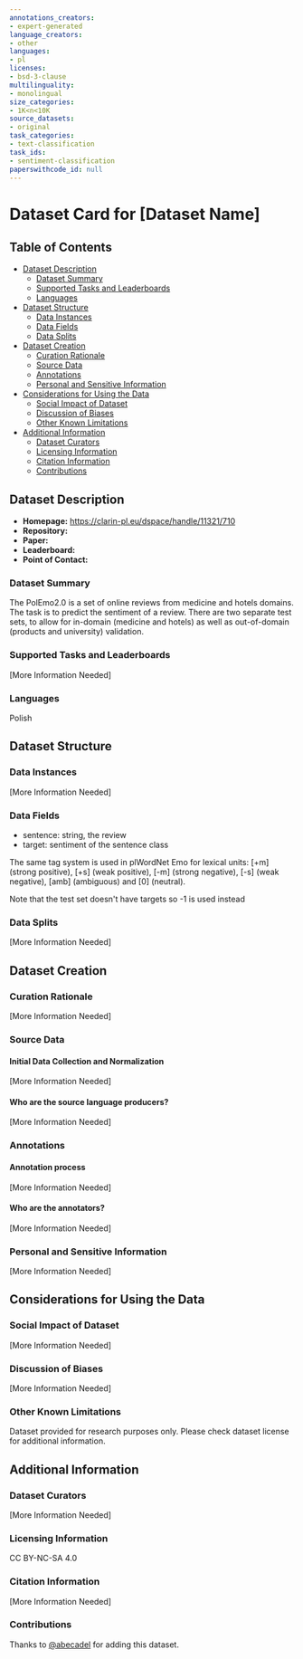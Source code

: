 ```yaml
---
annotations_creators:
- expert-generated
language_creators:
- other
languages:
- pl
licenses:
- bsd-3-clause
multilinguality:
- monolingual
size_categories:
- 1K<n<10K
source_datasets:
- original
task_categories:
- text-classification
task_ids:
- sentiment-classification
paperswithcode_id: null
---
```


# Dataset Card for [Dataset Name]

## Table of Contents
- [Dataset Description](#dataset-description)
  - [Dataset Summary](#dataset-summary)
  - [Supported Tasks and Leaderboards](#supported-tasks-and-leaderboards)
  - [Languages](#languages)
- [Dataset Structure](#dataset-structure)
  - [Data Instances](#data-instances)
  - [Data Fields](#data-fields)
  - [Data Splits](#data-splits)
- [Dataset Creation](#dataset-creation)
  - [Curation Rationale](#curation-rationale)
  - [Source Data](#source-data)
  - [Annotations](#annotations)
  - [Personal and Sensitive Information](#personal-and-sensitive-information)
- [Considerations for Using the Data](#considerations-for-using-the-data)
  - [Social Impact of Dataset](#social-impact-of-dataset)
  - [Discussion of Biases](#discussion-of-biases)
  - [Other Known Limitations](#other-known-limitations)
- [Additional Information](#additional-information)
  - [Dataset Curators](#dataset-curators)
  - [Licensing Information](#licensing-information)
  - [Citation Information](#citation-information)
  - [Contributions](#contributions)

## Dataset Description

- **Homepage:**
  https://clarin-pl.eu/dspace/handle/11321/710
- **Repository:**
- **Paper:**
- **Leaderboard:**
- **Point of Contact:**

### Dataset Summary

The PolEmo2.0 is a set of online reviews from medicine and hotels domains. The task is to predict the sentiment of a review. There are two separate test sets, to allow for in-domain (medicine and hotels) as well as out-of-domain (products and university) validation.

### Supported Tasks and Leaderboards

[More Information Needed]

### Languages

Polish

## Dataset Structure

### Data Instances

[More Information Needed]

### Data Fields

- sentence: string, the review
- target: sentiment of the sentence class

The same tag system is used in plWordNet Emo for lexical units: [+m] (strong positive), [+s] (weak positive), [-m] (strong negative), [-s] (weak negative), [amb] (ambiguous) and [0] (neutral).

Note that the test set doesn't have targets so -1 is used instead

### Data Splits

[More Information Needed]

## Dataset Creation

### Curation Rationale

[More Information Needed]

### Source Data

#### Initial Data Collection and Normalization

[More Information Needed]

#### Who are the source language producers?

[More Information Needed]

### Annotations

#### Annotation process

[More Information Needed]

#### Who are the annotators?

[More Information Needed]

### Personal and Sensitive Information

[More Information Needed]

## Considerations for Using the Data

### Social Impact of Dataset

[More Information Needed]

### Discussion of Biases

[More Information Needed]

### Other Known Limitations

Dataset provided for research purposes only. Please check dataset license for additional information.

## Additional Information

### Dataset Curators

[More Information Needed]

### Licensing Information

CC BY-NC-SA 4.0

### Citation Information

[More Information Needed]

### Contributions

Thanks to [@abecadel](https://github.com/abecadel) for adding this dataset.